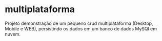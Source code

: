 # multiplataforma
Projeto demonstração de um pequeno crud multiplataforma (Desktop, Mobile e WEB), persistindo os dados em um banco de dados MySQl em nuvem.

